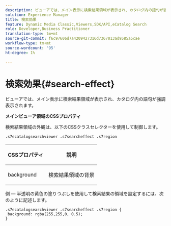 ```yaml
---
description: ビューアでは、メイン表示に検索結果領域が表示され、カタログ内の語句が強調表示されます。
solution: Experience Manager
title: 検索効果
feature: Dynamic Media Classic,Viewers,SDK/API,eCatalog Search
role: Developer,Business Practitioner
translation-type: tm+mt
source-git-commit: f6c97606d7a4209427316d7367013ad9585a5cae
workflow-type: tm+mt
source-wordcount: '95'
ht-degree: 1%

---
```



# 検索効果{#search-effect}

ビューアでは、メイン表示に検索結果領域が表示され、カタログ内の語句が強調表示されます。

<!--<a id="section_061E550C1C1D4DB2BD663A898895B38C"></a>-->

**メインビューア領域のCSSプロパティ**

検索結果領域の外観は、以下のCSSクラスセレクターを使用して制御します。

`.s7ecatalogsearchviewer .s7searcheffect .s7region`

<table id="table_94EE3F5BBE4547C0B4943471CEE7EDE4"> 
 <thead> 
  <tr> 
   <th colname="col1" class="entry"> <p> CSSプロパティ </p> </th> 
   <th colname="col2" class="entry"> <p>説明 </p> </th> 
  </tr> 
 </thead>
 <tbody> 
  <tr> 
   <td colname="col1"> <p> <span class="codeph"> background  </span> </p> </td> 
   <td colname="col2"> <p>検索結果領域の背景 </p> </td> 
  </tr> 
 </tbody> 
</table>

例 — 半透明の黄色の塗りつぶしを使用して検索結果の領域を設定するには、次のように記述します。

```
.s7ecatalogsearchviewer .s7searcheffect .s7region { 
 background: rgba(255,255,0, 0.5); 
}
```

